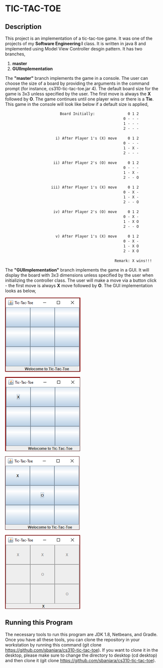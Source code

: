 #  TIC-TAC-TOE

## Description
   This project is an implementation of a tic-tac-toe game. It was one of the projects of my **Software Engineering I** class. 
   It is written in java 8 and implemented using Model View Controller desgin pattern.
   It has two branches,
   
   1. **master**
   2. **GUIImplementation**
   
   The **"master"** branch implements the game in a console. The user can choose the size of a board by providing the arguments in the command prompt (for instance, cs310-tic-tac-toe.jar 4). The default board size for the game is 3x3 unless specified by the user. The first move is always the **X** followed by **O**. The game continues until one player wins or there is a **Tie**. This game in the console will look like below if a default size is applied,
   
                             Board Initially:               0 1 2
                                                          0 - - -
                                                          1 - - -
                                                          2 - - -
                                                          
                           i) After Player 1's (X) move     0 1 2
                                                          0 - - -
                                                          1 - X -
                                                          2 - - -
                                                          
                          ii) After Player 2's (O) move     0 1 2
                                                          0 - - -
                                                          1 - X -
                                                          2 - - O
                                                          
                         iii) After Player 1's (X) move     0 1 2
                                                          0 - X -
                                                          1 - X -
                                                          2 - - O
                                                          
                          iv) After Player 2's (O) move     0 1 2
                                                          0 - X -
                                                          1 - X O
                                                          2 - - O
                                                          
                           v) After Player 1's (X) move     0 1 2
                                                          0 - X -
                                                          1 - X O
                                                          2 - X O
                             
                                                      Remark: X wins!!!
                                                      
   The **"GUIImplementation"** branch implements the game in a GUI. It will display the board with 3x3 dimensions unless specified by the user when initializing the controller class. The user will make a move via a button click - the first move is always **X** move followed by **O**. The GUI implementation looks as below,                 
   
  ![picture](tic-tac1.PNG)
                               
    
    
    
    
    
    
 ![picture](tic-tac2.PNG)
                                    
   
   
   
   
   
   
                                    
                                    
  ![picture](tic-tac3.PNG)
                                   
                                   
                                   
          
          
          
          
                                   
  ![picture](tic-tac4.PNG)
  
  
  
  
  
  
  
  
  
## Running this Program
   The necessary tools to run this program are JDK 1.8, Netbeans, and Gradle. Once you have all these tools, you can clone the repository in your workstation by running this command (git clone https://github.com/sbanjara/cs310-tic-tac-toe). If you want to clone it in the desktop, please make sure to change the directory to desktop (cd desktop) and then clone it (git clone https://github.com/sbanjara/cs310-tic-tac-toe).
   
                                       
                                       
                                     
   
   
   
   
   
